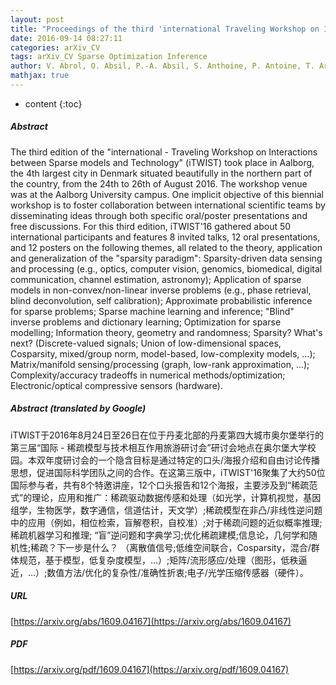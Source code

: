 ```yaml
---
layout: post
title: "Proceedings of the third 'international Traveling Workshop on Interactions between Sparse models and Technology'"
date: 2016-09-14 08:27:11
categories: arXiv_CV
tags: arXiv_CV Sparse Optimization Inference
author: V. Abrol, O. Absil, P.-A. Absil, S. Anthoine, P. Antoine, T. Arildsen, N. Bertin, F. Bleichrodt, J. Bobin, A. Bol, A. Bonnefoy, F. Caltagirone, V. Cambareri, C. Chenot, V. Crnojević, M. Daňková, K. Degraux, J. Eisert, J. M. Fadili, M. Gabrié, N. Gac, D. Giacobello, A. Gonzalez, C. A. Gomez Gonzalez, A. González, P.-Y. Gousenbourger, M. Græsbøll Christensen, R. Gribonval, S. Guérit, S. Huang, P. Irofti, L. Jacques, U. S. Kamilov, S. Kiticć, M. Kliesch, F. Krzakala, J. A. Lee, W. Liao, T. Lindstrøm Jensen, A. Manoel, H. Mansour, A. Mohammad-Djafari, A. Moshtaghpour, F. Ngolè, B. Pairet, M. Panić, G. Peyré, A. Pižurica, P. Rajmic, M. Roblin, I. Roth, A. K. Sao, P. Sharma, J.-L. Starck, E. W. Tramel, T. van Waterschoot,  et al. (5 additional authors not shown)
mathjax: true
---
```


* content
{:toc}

##### Abstract
The third edition of the "international - Traveling Workshop on Interactions between Sparse models and Technology" (iTWIST) took place in Aalborg, the 4th largest city in Denmark situated beautifully in the northern part of the country, from the 24th to 26th of August 2016. The workshop venue was at the Aalborg University campus. One implicit objective of this biennial workshop is to foster collaboration between international scientific teams by disseminating ideas through both specific oral/poster presentations and free discussions. For this third edition, iTWIST'16 gathered about 50 international participants and features 8 invited talks, 12 oral presentations, and 12 posters on the following themes, all related to the theory, application and generalization of the "sparsity paradigm": Sparsity-driven data sensing and processing (e.g., optics, computer vision, genomics, biomedical, digital communication, channel estimation, astronomy); Application of sparse models in non-convex/non-linear inverse problems (e.g., phase retrieval, blind deconvolution, self calibration); Approximate probabilistic inference for sparse problems; Sparse machine learning and inference; "Blind" inverse problems and dictionary learning; Optimization for sparse modelling; Information theory, geometry and randomness; Sparsity? What's next? (Discrete-valued signals; Union of low-dimensional spaces, Cosparsity, mixed/group norm, model-based, low-complexity models, ...); Matrix/manifold sensing/processing (graph, low-rank approximation, ...); Complexity/accuracy tradeoffs in numerical methods/optimization; Electronic/optical compressive sensors (hardware).

##### Abstract (translated by Google)
iTWIST于2016年8月24日至26日在位于丹麦北部的丹麦第四大城市奥尔堡举行的第三届“国际 - 稀疏模型与技术相互作用旅游研讨会”研讨会地点在奥尔堡大学校园。本双年度研讨会的一个隐含目标是通过特定的口头/海报介绍和自由讨论传播思想，促进国际科学团队之间的合作。在这第三版中，iTWIST'16聚集了大约50位国际参与者，共有8个特邀讲座，12个口头报告和12个海报，主要涉及到“稀疏范式”的理论，应用和推广：稀疏驱动数据传感和处理（如光学，计算机视觉，基因组学，生物医学，数字通信，信道估计，天文学）;稀疏模型在非凸/非线性逆问题中的应用（例如，相位检索，盲解卷积，自校准）;对于稀疏问题的近似概率推理;稀疏机器学习和推理; “盲”逆问题和字典学习;优化稀疏建模;信息论，几何学和随机性;稀疏？下一步是什么？ （离散值信号;低维空间联合，Cosparsity，混合/群体规范，基于模型，低复杂度模型，...）;矩阵/流形感应/处理（图形，低秩逼近，...）;数值方法/优化的复杂性/准确性折衷;电子/光学压缩传感器（硬件）。

##### URL
[https://arxiv.org/abs/1609.04167](https://arxiv.org/abs/1609.04167)

##### PDF
[https://arxiv.org/pdf/1609.04167](https://arxiv.org/pdf/1609.04167)

